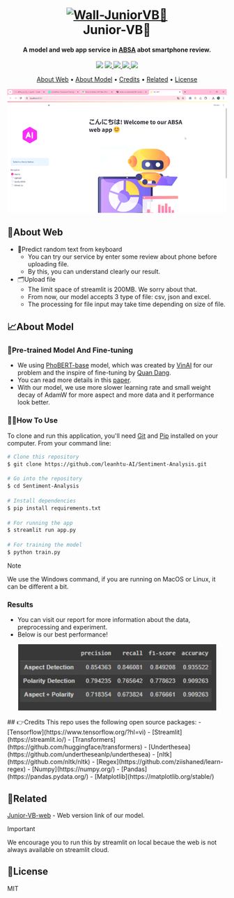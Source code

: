
<h1 align="center">
  <br>
  <a href=""><img src="https://t4.ftcdn.net/jpg/06/82/81/33/360_F_682813378_Mb1bNS72oaJvoKwWpGcSvrqeK4HBkekf.jpg" alt="Wall-JuniorVB🤖" width="300"></a>
  <br>
  Junior-VB🤖
  <br>
</h1>

<h4 align="center">A model and web app service in <a href="https://monkeylearn.com/blog/what-is-aspect-based-sentiment-analysis/" target="_blank">ABSA</a> abot smartphone review.</h4>

<p align="center">
  <a href="https://jvb-corp.com/vi"><img src="https://img.shields.io/badge/jvb--corp-vi-black?color=red"></a>
  <a href="https://img.shields.io/badge/release-1.0.0-black?color=%23c6e2ff">
      <img src="https://img.shields.io/badge/release-1.0.0-black?color=%23c6e2ff">
  </a>
  <a href="https://www.facebook.com/lnht1808.secsip">
    <img src="https://img.shields.io/badge/Facebook-green?style=flat&logo=facebook&color=24A3BB">
  </a>
  <a href="https://mail.google.com/mail/u/3/#inbox">
    <img src="https://img.shields.io/badge/contact-gmail-black?logo=gmail&color=%23fe935e">
  </a>
  <a href="https://img.shields.io/badge/license-MIT-green?style=flat&labelColor=gray">
    <img src="https://img.shields.io/badge/license-MIT-green?style=flat&labelColor=gray">
  </a>
</p>

<p align="center">
  <a href="#about-web">About Web</a> •
  <a href="#about-model">About Model</a> •
  <a href="#credits">Credits</a> •
  <a href="#related">Related</a> •
  <a href="#license">License</a>
</p>

<p align="center">
  <img src="lottiefiles/example.gif" alt="Alt Text">
<p>

## 🤗About Web

* 📝Predict random text from keyboard
  - You can try our service by enter some review about phone before uploading file.
  - By this, you can understand clearly our result.
* 🗂️Upload file
  - The limit space of streamlit is 200MB. We sorry about that.
  - From now, our model accepts 3 type of file: csv, json and excel.
  - The processing for file input may take time depending on size of file.

## 📈About Model
### 🤝Pre-trained Model And Fine-tuning
 - We using [PhoBERT-base](https://huggingface.co/vinai/phobert-base) model, which was created by [VinAI](https://github.com/VinAIResearch) for our  problem and the inspire of fine-tuning by [Quan Dang](https://github.com/ds4v/absa-vlsp-2018).
 - You can read more details in this [paper](https://github.com/ds4v/absa-vlsp-2018/blob/main/Paper.pdf).
 - With our model, we use more slower learning rate and small weight decay of AdamW for more aspect and more data and it performance look better.

### 🧑‍💻How To Use

To clone and run this application, you'll need [Git](https://git-scm.com) and [Pip](https://pip.pypa.io/en/stable/installation/) installed on your computer. From your command line:

```bash
# Clone this repository
$ git clone https://github.com/leanhtu-AI/Sentiment-Analysis.git

# Go into the repository
$ cd Sentiment-Analysis

# Install dependencies
$ pip install requirements.txt

# For running the app
$ streamlit run app.py

# For training the model
$ python train.py

```

> [!NOTE]  
> We use the Windows command, if you are running on MacOS or Linux, it can be different a bit.

### Results
 - You can visit our report for more information about the data, preprocessing and experiment.
 - Below is our best performance!
<p align="center">
  <img src="lottiefiles/image.png" alt="Alt Text">
<p>
## 👉Credits
This repo uses the following open source packages:
- [Tensorflow](https://www.tensorflow.org/?hl=vi)
- [Streamlit](https://streamlit.io/)
- [Transformers](https://github.com/huggingface/transformers)
- [Underthesea](https://github.com/undertheseanlp/underthesea)
- [nltk](https://github.com/nltk/nltk)
- [Regex](https://github.com/ziishaned/learn-regex)
- [Numpy](https://numpy.org/)
- [Pandas](https://pandas.pydata.org/)
- [Matplotlib](https://matplotlib.org/stable/)

## 📢Related
[Junior-VB-web]() - Web version link of our model.

> [!IMPORTANT]
> We encourage you to run this by streamlit on local becaue the web is not always available on streamlit cloud.

## 📝License

MIT